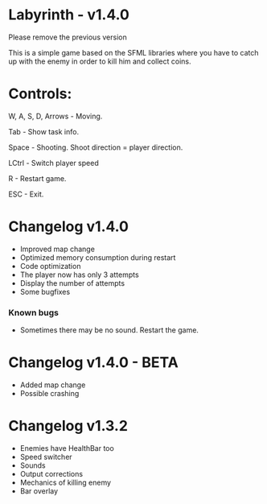 # Labyrinth - v1.4.0

Please remove the previous version

This is a simple game based on the SFML libraries where you have to catch up with the enemy in order to kill him and collect coins.

# Controls:

W, A, S, D, Arrows - Moving.

Tab - Show task info.

Space - Shooting. Shoot direction = player direction.

LCtrl - Switch player speed

R - Restart game.

ESC - Exit.

# Changelog v1.4.0
- Improved map change
- Optimized memory consumption during restart
- Code optimization
- The player now has only 3 attempts
- Display the number of attempts
- Some bugfixes
### Known bugs
- Sometimes there may be no sound. Restart the game.
# Changelog v1.4.0 - BETA
- Added map change
- Possible crashing 
# Changelog v1.3.2
- Enemies have HealthBar too
- Speed switcher
- Sounds
- Output corrections
- Mechanics of killing enemy
- Bar overlay
